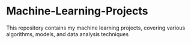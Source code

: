 # Machine-Learning-Projects
This repository contains my machine learning projects, covering various algorithms, models, and data analysis techniques
